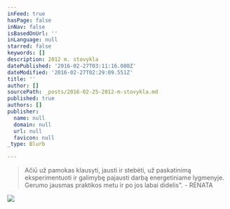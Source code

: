 ```yaml
---
inFeed: true
hasPage: false
inNav: false
isBasedOnUrl: ''
inLanguage: null
starred: false
keywords: []
description: 2012 m. stovykla
datePublished: '2016-02-27T03:11:16.080Z'
dateModified: '2016-02-27T02:29:09.551Z'
title: ''
author: []
sourcePath: _posts/2016-02-25-2012-m-stovykla.md
published: true
authors: []
publisher:
  name: null
  domain: null
  url: null
  favicon: null
_type: Blurb

---
```

> Ačiū už pamokas klausyti, jausti ir stebėti, už paskatinimą eksperimentuoti ir galimybę pajausti darbą energetiniame lygmenyje. Gerumo jausmas praktikos metu ir po jos labai didelis". - RENATA

![](https://s3-us-west-2.amazonaws.com/the-grid-img/p/76dd38620dcf39a99b0b21539e6d958c911ed9ab.jpg)